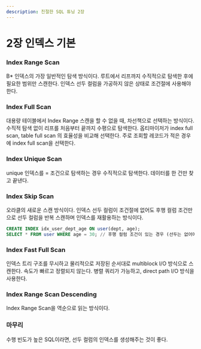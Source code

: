 ```yaml
---
description: 친절한 SQL 튜닝 2장
---
```


# 2장 인덱스 기본

### Index Range Scan

B\* 인덱스의 가장 일반적인 탐색 방식이다. 루트에서 리프까지 수직적으로 탐색한 후에 필요한 범위만 스캔한다. 인덱스 선두 컬럼을 가공하지 않은 상태로 조건절에 사용해야 한다.

### Index Full Scan

대용량 테이블에서 Index Range 스캔을 할 수 없을 때, 차선책으로 선택하는 방식이다. 수직적 탐색 없이 리프를 처음부터 끝까지 수평으로 탐색한다. 옵티마이저가 index full scan, table full scan 의 효율성을 비교해 선택한다. 주로 조회할 레코드가 적은 경우에 index full scan을 선택한다.

### Index Unique Scan

unique 인덱스를 = 조건으로 탐색하는 경우 수직적으로 탐색한다. 데이터를 한 건만 찾고 끝낸다.

### Index Skip Scan

오라클의 새로운 스캔 방식이다. 인덱스 선두 컬럼이 조건절에 없어도 후행 컬럼 조건만으로 선두 컬럼을 반복 스캔하며 인덱스를 재활용하는 방식이다.

```sql
CREATE INDEX idx_user_dept_age ON user(dept, age);
SELECT * FROM user WHERE age = 30; // 후행 컬럼 조건이 있는 경우 (선두는 없어야 함)
```

### Index Fast Full Scan

인덱스 트리 구조를 무시하고 물리적으로 저장된 순서대로 multiblock I/O 방식으로 스캔한다. 속도가 빠르고 정렬되지 않는다. 병렬 쿼리가 가능하고, direct path I/O 방식을 사용한다.

### Index Range Scan Descending

Index Range Scan을 역순으로 읽는 방식이다.

### 마무리

수행 빈도가 높은 SQL이라면, 선두 컬럼의 인덱스를 생성해주는 것이 좋다.
